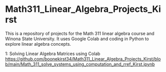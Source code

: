# Math311_Linear_Algebra_Projects_Kirst

This is a repository of projects for the Math 311 linear algebra course and Winona State University. It uses Google Colab and coding in Python to explore linear algebra concepts.

1: Solving Linear Algebra Matrices using Colab https://github.com/boonekirst34/Math311_Linear_Algebra_Projects_Kirst/blob/main/Math_311_solve_systems_using_computation_and_rref_Kirst.ipynb
